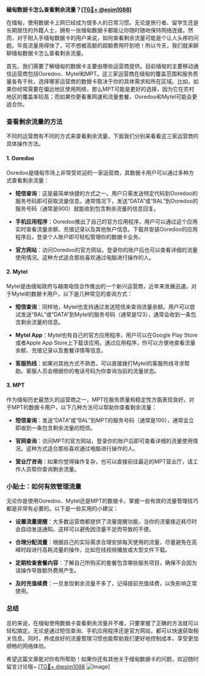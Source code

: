 **緬甸数据卡怎么查看剩余流量？[[TG💪+ @esim1088](https://t.me/s/esim1088)]**

在缅甸，使用数据卡上网已经成为很多人的日常习惯。无论是旅行者、留学生还是长期居住的外籍人士，拥有一张缅甸数据卡都能让你随时随地保持网络连接。然而，对于刚入手缅甸数据卡的用户来说，如何查看剩余流量可能是个让人头疼的问题。毕竟流量用得快了，可不想被高额的超额费用吓到吧！所以今天，我们就来聊聊缅甸数据卡怎么查看剩余流量。

首先，我们需要了解缅甸的数据卡主要由哪些运营商提供。目前缅甸的主要移动通信运营商包括Ooredoo、Mytel和MPT。这三家运营商在缅甸的覆盖范围和服务质量各有千秋，选择哪家运营商的数据卡取决于你的具体需求和所在区域。比如，如果你经常需要在偏远地区使用网络，那么MPT可能是更好的选择，因为它在农村地区的覆盖率较高；而如果你更看重网速和流量套餐，Ooredoo和Mytel可能会更适合你。

### **查看剩余流量的方法**

不同的运营商有不同的方式来查看剩余流量，下面我们分别来看看这三家运营商的具体操作方法。

#### **1. Ooredoo**

Ooredoo是缅甸市场上非常受欢迎的一家运营商，其数据卡用户可以通过多种方式查看剩余流量：

- **短信查询**：这是最简单快捷的方式之一。用户只需发送特定代码到Ooredoo的服务号码即可获取流量信息。通常情况下，发送“DATA”或“BAL”到Ooredoo的服务号码（通常是900）就能收到包含剩余流量的信息回复。
  
- **手机应用程序**：Ooredoo推出了自己的官方应用程序，用户可以通过这个应用实时查看流量余额、充值记录以及其他账户信息。下载并安装Ooredoo的应用程序后，登录个人账户即可轻松管理你的数据卡业务。

- **官方网站**：访问Ooredoo的官方网站，登录你的账户后也可以查看详细的流量使用情况。这种方式适合那些喜欢通过电脑进行操作的人。

#### **2. Mytel**

Mytel是由缅甸政府与越南电信合作推出的一个新兴运营商，近年来发展迅速。对于Mytel的数据卡用户，以下是几种常见的查询方式：

- **短信查询**：同样地，Mytel也支持通过发送短信来查询流量余额。用户可以尝试发送“BAL”或“DATA”到Mytel的服务号码（通常是123），通常会收到一条包含剩余流量的信息。

- **Mytel App**：Mytel也有自己的官方应用程序，用户可以在Google Play Store或者Apple App Store上下载该应用。通过应用程序，你可以方便地查看流量余额、充值记录以及套餐详情等信息。

- **客服热线**：如果对其他方式不熟悉，可以直接拨打Mytel的客服热线寻求帮助。客服人员会根据你的电话号码为你查询当前的流量状态。

#### **3. MPT**

作为缅甸历史最悠久的运营商之一，MPT在服务质量和稳定性方面表现良好。对于MPT的数据卡用户，以下几种方法可以帮助你查看剩余流量：

- **短信查询**：发送“DATA”或“BAL”到MPT的服务号码（通常是100），通常会立即收到一条包含剩余流量的短信。

- **官网查询**：访问MPT的官方网站，登录你的账户后即可查看详细的流量使用情况。这种方式适合那些喜欢通过电脑进行操作的人。

- **营业厅咨询**：如果你觉得操作复杂，也可以直接前往最近的MPT营业厅，请工作人员帮你查询剩余流量。

### **小贴士：如何有效管理流量**

无论你是使用Ooredoo、Mytel还是MPT的数据卡，掌握一些有效的流量管理技巧都是非常有必要的。以下是一些实用的小建议：

- **设置流量提醒**：大多数运营商都提供了流量提醒功能，当你的流量接近耗尽时会自动发送通知。这样可以避免因流量不足而导致的不便。
  
- **合理分配流量**：根据自己的实际需求合理安排每天使用的流量，尽量避免在高峰时段进行高耗流量的操作，比如在线视频播放或大型文件下载。

- **定期检查套餐内容**：了解自己所购买的套餐包含哪些服务项目，确保不会因为误操作导致额外费用产生。

- **及时充值续费**：一旦发现剩余流量不多了，记得提前充值续费，以免影响正常使用。

### **总结**

总的来说，在缅甸使用数据卡查看剩余流量并不难，只要掌握了正确的方法就可以轻松搞定。无论是通过短信查询、手机应用程序还是官方网站，都可以快速获取相关信息。同时，养成良好的流量管理习惯也能帮助我们更好地控制成本，享受更加顺畅的网络体验。

希望这篇文章能对你有所帮助！如果你还有其他关于缅甸数据卡的问题，欢迎随时留言讨论哦~ [[TG💪+ @esim1088](https://t.me/s/esim1088) ![Image](https://i.postimg.cc/4NQfJmqS/Snipaste-2025-05-13-00-14-12.png)]